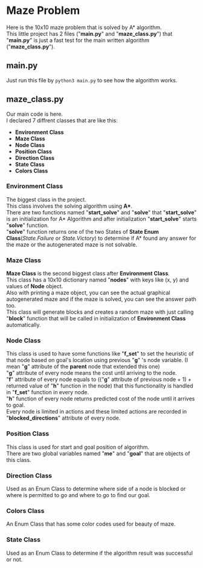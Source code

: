 # Maze Problem
Here is the 10x10 maze problem that is solved by A* algorithm.\
This little project has 2 files ("**main.py**" and "**maze_class.py**") that "**main.py**" is just a fast test for the main written algorithm ("**maze_class.py**").
## main.py
Just run this file by ```python3 main.py``` to see how the algorithm works.
## maze_class.py
Our main code is here.\
I declared 7 diffrent classes that are like this:
* **Environment Class**
* **Maze Class**
* **Node Class**
* **Position Class**
* **Direction Class**
* **State Class**
* **Colors Class**
### Environment Class
The biggest class in the project.\
This class involves the solving algorithm using __A*__.\
There are two functions named "**start_solve**" and "**solve**" that "**start_solve**" is an initialization for A* Algorithm and after initialization "**start_solve**" starts "**solve**" function.\
"__solve__" function returns one of the two States of __State Enum Class__(_State.Failure_ or _State.Victory_) to determine if A* found any answer for the maze or the autogenerated maze is not solvable.
### Maze Class
__Maze Class__ is the second biggest class after __Environment Class__.\
This class has a 10x10 dictionary named "__nodes__" with keys like (x, y) and values of __Node__ object.\
Also with printing a maze object, you can see the actual graphical autogenerated maze and if the maze is solved, you can see the answer path too.\
This class will generate blocks and creates a random maze with just calling "**block**" function that will be called in initialization of **Environment Class** automatically.
### Node Class
This class is used to have some functions like "**f_set**" to set the heuristic of that node based on goal's location using previous "**g**" 's node variable. (I mean "**g**" attribute of the __parent__ node that extended this one)\
"**g**" attribute of every node means the cost until arriving to the node.\
"**f**" attribute of every node equals to (("**g**" attribute of previous node + 1) + returned value of "**h**" function in the node) that this functionality is handled in "**f_set**" function in every node.\
"**h**" function of every node returns predicted cost of the node until it arrives to goal.\
Every node is limited in actions and these limited actions are recorded in "**blocked_directions**" attribute of every node.
### Position Class
This class is used for start and goal position of algorithm.\
There are two global variables named "__me__" and "__goal__" that are objects of this class.
### Direction Class
Used as an Enum Class to determine where side of a node is blocked or where is permitted to go and where to go to find our goal.
### Colors Class
An Enum Class that has some color codes used for beauty of maze.
### State Class
Used as an Enum Class to determine if the algorithm result was successful or not.